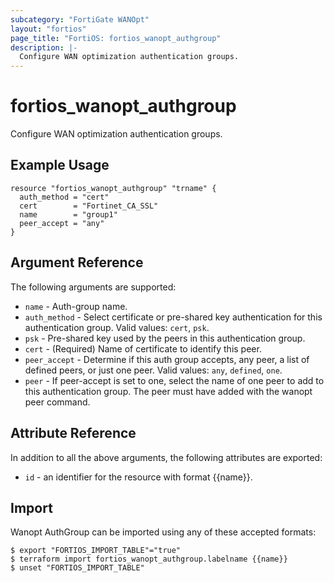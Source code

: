 ```yaml
---
subcategory: "FortiGate WANOpt"
layout: "fortios"
page_title: "FortiOS: fortios_wanopt_authgroup"
description: |-
  Configure WAN optimization authentication groups.
---
```


# fortios_wanopt_authgroup
Configure WAN optimization authentication groups.

## Example Usage

```hcl
resource "fortios_wanopt_authgroup" "trname" {
  auth_method = "cert"
  cert        = "Fortinet_CA_SSL"
  name        = "group1"
  peer_accept = "any"
}
```

## Argument Reference

The following arguments are supported:

* `name` - Auth-group name.
* `auth_method` - Select certificate or pre-shared key authentication for this authentication group. Valid values: `cert`, `psk`.
* `psk` - Pre-shared key used by the peers in this authentication group.
* `cert` - (Required) Name of certificate to identify this peer.
* `peer_accept` - Determine if this auth group accepts, any peer, a list of defined peers, or just one peer. Valid values: `any`, `defined`, `one`.
* `peer` - If peer-accept is set to one, select the name of one peer to add to this authentication group. The peer must have added with the wanopt peer command.


## Attribute Reference

In addition to all the above arguments, the following attributes are exported:
* `id` - an identifier for the resource with format {{name}}.

## Import

Wanopt AuthGroup can be imported using any of these accepted formats:
```
$ export "FORTIOS_IMPORT_TABLE"="true"
$ terraform import fortios_wanopt_authgroup.labelname {{name}}
$ unset "FORTIOS_IMPORT_TABLE"
```
